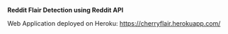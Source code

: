 **Reddit Flair Detection using Reddit API**

Web Application deployed on Heroku: https://cherryflair.herokuapp.com/

